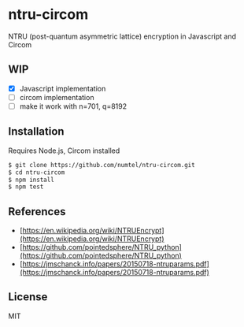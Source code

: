 # ntru-circom

NTRU (post-quantum asymmetric lattice) encryption in Javascript and Circom

## WIP

* [x] Javascript implementation
* [ ] circom implementation
* [ ] make it work with n=701, q=8192

## Installation

Requires Node.js, Circom installed

```sh
$ git clone https://github.com/numtel/ntru-circom.git
$ cd ntru-circom
$ npm install
$ npm test
```

## References

* [https://en.wikipedia.org/wiki/NTRUEncrypt](https://en.wikipedia.org/wiki/NTRUEncrypt)
* [https://github.com/pointedsphere/NTRU_python](https://github.com/pointedsphere/NTRU_python)
* [https://jmschanck.info/papers/20150718-ntruparams.pdf](https://jmschanck.info/papers/20150718-ntruparams.pdf)

## License

MIT

